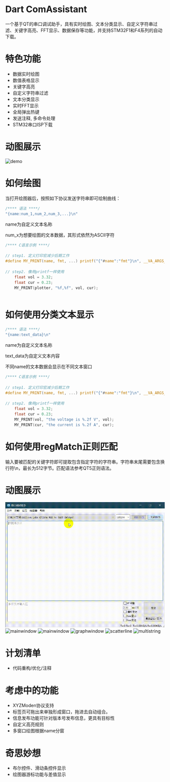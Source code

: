 # Dart ComAssistant
  一个基于QT的串口调试助手，具有实时绘图、文本分类显示、自定义字符串过滤、关键字高亮、FFT显示、数据保存等功能，并支持STM32F1和F4系列的自动下载。

# 特色功能
  - 数据实时绘图
  - 数值表格显示
  - 关键字高亮
  - 自定义字符串过滤
  - 文本分类显示
  - 实时FFT显示
  - 全局弹出热键
  - 发送注释, 多命令处理
  - STM32串口ISP下载

# 动图展示
![demo](screenshoot/demo.gif)
# 如何绘图
当打开绘图器后，按照如下协议发送字符串即可绘制曲线：
```c
/**** 语法 ****/
"{name:num_1,num_2,num_3,...}\n"
```
name为自定义文本名称

num_x为想要绘图的文本数据，其形式依然为ASCII字符

```c
/**** C语言示例 ****/

// step1. 定义打印宏减少后期工作
#define MY_PRINT(name, fmt, ...) printf("{"#name":"fmt"}\n", __VA_ARGS__)

// step2. 像用printf一样使用
    float vol = 3.32;
    float cur = 0.23;
    MY_PRINT(plotter, "%f,%f", vol, cur);
    
```

# 如何使用分类文本显示
```c
/**** 语法 ****/
"{name:text_data}\n"
```
name为自定义文本名称

text_data为自定义文本内容

不同name的文本数据会显示在不同文本窗口
```c
/**** C语言示例 ****/

// step1. 定义打印宏减少后期工作
#define MY_PRINT(name, fmt, ...) printf("{"#name":"fmt"}\n", __VA_ARGS__)

// step2. 像用printf一样使用
    float vol = 3.32;
    float cur = 0.23;
    MY_PRINT(vol, "the voltage is %.2f V", vol);
    MY_PRINT(cur, "the current is %.2f A", cur);
```

# 如何使用regMatch正则匹配

输入要被匹配的关键字符即可提取包含指定字符的字符串。字符串末尾需要包含换行符\n，最长为512字节。匹配语法参考QT5正则语法。

# 动图展示
![demo1](screenshoot/demo1.gif)
![mainwindow](screenshoot/mainwindow.png)
![mainwindow](screenshoot/mainwindow2.jpg)
![graphwindow](screenshoot/graphwindow.png)
![scatterline](screenshoot/scatterline.png)
![multistring](screenshoot/multistring.png)


# 计划清单
  - 代码重构/优化/注释
  
# 考虑中的功能
  - XYZModen协议支持
  - 标签页可拖出来单独形成窗口，拖进去自动组合。
  - 信息发布功能可针对版本号发布信息，更具有目标性
  - 自定义高亮规则
  - 多窗口绘图根据name分窗

# 奇思妙想
  - 布尔控件、滑动条控件显示
  - 绘图器游标功能与差值显示
